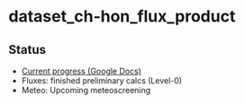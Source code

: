 # dataset_ch-hon_flux_product

## Status
- [Current progress (Google Docs)](https://docs.google.com/spreadsheets/d/15jmOvfX0WIRGg2_N4bnhIOrvpsJkGhBQ296hzo7W0eU/edit?gid=0#gid=0)
- Fluxes: finished preliminary calcs (Level-0)
- Meteo: Upcoming meteoscreening

